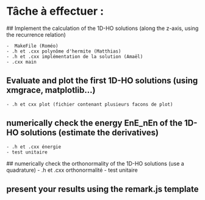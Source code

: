 # Tâche à effectuer :

## Implement the calculation of the 1D-HO solutions (along the z-axis, using the recurrence relation)

    -  MakeFile (Roméo)
    - .h et .cxx polynôme d'hermite (Matthias)
    - .h et .cxx implémentation de la solution (Amaël)
    - .cxx main 

## Evaluate and plot the first 1D-HO solutions (using xmgrace, matplotlib...)
    - .h et cxx plot (fichier contenant plusieurs facons de plot)

## numerically check the energy EnE_nEn​ of the 1D-HO solutions (estimate the derivatives) 
    - .h et .cxx énergie
    - test unitaire

## numerically check the orthonormality of the 1D-HO solutions (use a quadrature)
    - .h et .cxx orthonormalité
    - test unitaire

## present your results using the remark.js template 